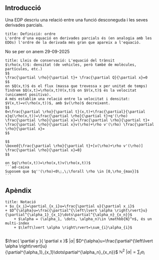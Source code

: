 ## Introducció
Una EDP descriu una relació entre una funció desconeguda i les seves derivades parcials.

```ad-def
title: Definició: ordre
L'ordre d'una equació en derivades parcials és (en analogia amb les EDOs) l'ordre de la derivada més gran que apareix a l'equació.
```


No se per on anem
29-09-2025
````ad-caixa
title: Lleis de conservació: L'equació del trànsit
$\rho(x,t)$: densitat (de vehicles, però també de molècules, partícules, etc.)
$$
\frac{\partial \rho}{\partial t}+ \frac{\partial Q}{\partial x}=0
$$
on $Q(x,t)$ és el flux (massa que trevessa x per unitat de temps)
Tindrem $Q(x,t)=\rho(x,t)V(x,t)$ on $V(x,t)$ és la velocitat (unicament positiva).
A més establim una relació entre la velocitat i densitat: $V(x,t)=v(\rho(x,t))$, amb $v(\rho)$ decreixent.
$$
0=\frac{\partial \rho}{\partial t}(x,t)+\frac{\partial}{\partial x}q(\rho(x,t))=\frac{\partial \rho}{\partial t}+q'(\rho) \frac{\partial \rho}{\partial x}=\frac{\partial \rho}{\partial t}+ \frac{\partial \rho}{\partial x}v(\rho)+\rho v'(\rho) \frac{\partial \rho}{\partial x}=
$$

$$
\boxed{\frac{\partial \rho}{\partial t}+[v(\rho)+\rho v'(\rho)] \frac{\partial \rho}{\partial x}=0}
$$

on $q(\rho(x,t))=\rho(x,t)v(\rho(x,t))$
```ad-caixa
Suposem que $q''(\rho)<0\;,\;\forall \rho \in [0,\rho_{max}]$
```
````


## Apèndix
```ad-not
title: Notació
+ $u_{x_i}=\partial_{x_i}u=\frac{\partial u}{\partial x_i}$
+ $D^{\alpha}u=\frac{\partial^{\left\lvert \alpha \right\rvert}u}{\partial^{\alpha_1}_{x_1}\dots\partial^{\alpha_n}_{x_n}}$
	+ $\alpha = (\alpha_1, \dots, \alpha_n)\in \mathbb{N}^n$, és un multi-índex
	+ $\left\lvert \alpha \right\rvert=\sum_{i}\alpha_{i}$
  
```


$\frac{ \partial y }{ \partial x }$
$\left\lvert \alpha \right\rvert$
$D^{\alpha}u=\frac{\partial^{\left\lvert \alpha \right\rvert}u}{\partial^{\alpha_1}_{x_1}\dots\partial^{\alpha_n}_{x_n}}$
$\mathbb{N}^2$
$\left\lvert \alpha \right\rvert=\sum_{i}\alpha_{i}$